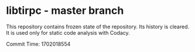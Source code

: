 # libtirpc - master branch

This repository contains frozen state of the repository.
Its history is cleared. It is used only for static code
analysis with Codacy.

Commit Time: 1702018554